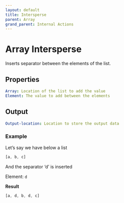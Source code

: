 ```yaml
---
layout: default
title: Intersperse
parent: Array
grand_parent: Internal Actions
---
```

# Array Intersperse
Inserts separator between the elements of the list.

## Properties
```yaml
Array: Location of the list to add the value
Element: The value to add between the elements
```

## Output
```yaml
Output-location: Location to store the output data
```

### Example
Let’s say we have below a list
```js
[a, b, c]
```
And the separator ‘d’ is inserted

Element: `d`

**Result**
```js
[a, d, b, d, c]
```
